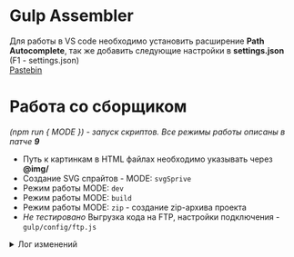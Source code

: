 # Gulp Assembler

Для работы в VS code необходимо установить расширение __Path Autocomplete__, так же добавить следующие настройки в __settings.json__ (F1 - settings.json) <br>
[Pastebin](https://pastebin.com/6jhCiEvj)

# Работа со сборщиком

*(npm run { MODE }) - запуск скриптов. Все режимы работы описаны в патче **9*** 

+ Путь к картинкам в HTML файлах необходимо указывать через __@img/__
+ Создание SVG спрайтов - MODE: ```svgSprive```  
+ Режим работы MODE: ```dev```
+ Режим работы MODE: ```build```
+ Режим работы MODE: ```zip``` - создание zip-архива проекта
+ *Не тестировано* Выгрузка кода на FTP, настройки подключения - <br>
```gulp/config/ftp.js```

<details>
  <summary>Лог изменений</summary>
  (название коммитов может отличаться от их оригинального названия в истории) <br>
  
__15/02/22 # Patch 1__
> Initial commit <br>
> add: file architecture

__17/02/22 # Patch 2__
> add: watcher function
>> watcher наблюдает за изменением файлов.

> add: file cleaner function
>> cleaner выполняет чистку всех файлов в папке dist, и после повторноговключения сборщика, собирает все файлы обратно.

> add: html file assembly function
>> html assembler выполняет функцию сборки файлов из папки html по путиsrc/html в папку dist/ .

__19/02/22 # Patch 3__
> add: correct img paths function
>> функция установки правильных путей файлов из папок в src/ в папкуdist/ .

__25/02/22 # Patch 4__
> add: image to webp format
>> функция преобразует файлы изображений (.jpg, .png) > .webp формат,для ускорения загрузки и уменьшения объёма файла.

> add: visual file version
>> данная функция, предотвращает кеширования файлов браузером, путёмдобавления даты последнего запуска сборщика. Так же добавлен раздел "лог изменений" в README.md файл, для объяснения всех функций коммитов.

__26/02/22 # Patch 5__
> add: live server
>> Авто-обновление страницы локального сервера при сохранении кода.

> add: scss processing
>> Сборка Scss файла в css файл.
>>> + Авто-префиксы для кроссбраузерности.
>>> + Оптимизация @media запросов, путём сборки одинаковых разширений в 1 запрос.
>>> + Вывод webp картинок для не поддерживаемых браузеров, так и для поддерживающих. 
>>> + Сжатие css файла, создание не сжатой копии для удобного чтения.

__27/02/22 # Patch 6__

> add: webpack, support ES6 modules
>> Добавлена поддержка ES6, а так же самописных модулей. Подключение сторонних модулей, выполняеться командой описанной в док-ции модуля. Для самописных - <br> ```import * as {MODULE-NAME}.js from "{./modules/{MODULE-NAME}.js}"``` <br> # {MODULE-NAME} - имя модуля, фигурные скобки не нужны.

__28/02/22 # Patch 7__

> add: image optimization
>> Оптимизация картинок, создания webp.

__2/03/22 # Patch 8__
> add: fonts assembler function
>> Функция обработки файлов шрифтов # .otf > .ttf > .woff & .woff2, авто-добавление всех шрифтов с их кеглем в __scss/fonts.scss__

> add: svg sprites assembler function
>> Функция создания svg-спрайтов из нескольких svg файлов. Для выполнения этой функции, в терминал нужно написать данную команду: 
``` npm run svgSprive ```

__3/03/22 # Patch 9__
> add: dev / build mode
>> Добавлено 2 режима работы сборщика. <br>
>> __dev__
>>> Dev - облегчённый режим сборщика, оптимизация JS-скриптов и картинок отсутствует, из-за чего сборщик загружается быстрее. <br> <br>

>> __build__
>>> Build - режим работы сборщика, работают все таски, создание zip-архива с результатом _{in dev}_. 

> add: creating a zip archive
>> Создание zip архива проекта

> add: ftp
>> Добавлена выгрузка проекта на сервер. Подключение к серверу указывать в **gulp/config/ftp.js** *(Код оно деплоит, но куда? :D)*
</details>